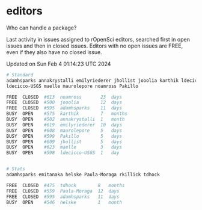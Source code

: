 # editors

Who can handle a package?

Last activity in issues assigned to rOpenSci editors, searched first in open
issues and then in closed issues. Editors with no open issues are FREE, even if
they also have no closed issue.


Updated on Sun Feb 4 01:14:23 UTC 2024

```bash
# Standard
adamhsparks annakrystalli emilyriederer jhollist jooolia karthik ldecicco
ldecicco-USGS maelle maurolepore noamross Pakillo

FREE  CLOSED  #613  noamross       23  days
FREE  CLOSED  #500  jooolia        12  days
FREE  CLOSED  #595  adamhsparks    11  days
BUSY  OPEN    #575  karthik        7   months
BUSY  OPEN    #502  annakrystalli  1   month
BUSY  OPEN    #619  emilyriederer  10  days
BUSY  OPEN    #608  maurolepore    5   days
BUSY  OPEN    #599  Pakillo        5   days
BUSY  OPEN    #609  jhollist       5   days
BUSY  OPEN    #623  maelle         3   days
BUSY  OPEN    #598  ldecicco-USGS  1   day


# Stats
adamhsparks emitanaka helske Paula-Moraga rkillick tdhock

FREE  CLOSED  #475  tdhock        8   months
FREE  CLOSED  #559  Paula-Moraga  12  days
FREE  CLOSED  #595  adamhsparks   11  days
BUSY  OPEN    #546  helske        1   month
```
